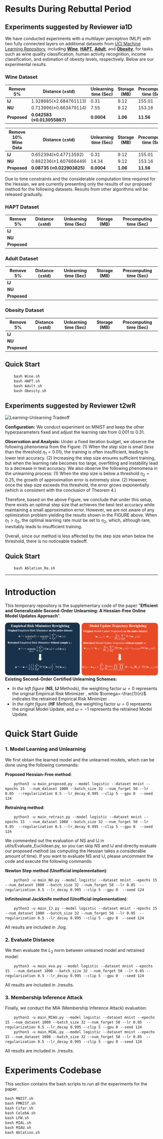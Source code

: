 # Results During Rebuttal Period

## Experiments suggested by  Reviewer ia1D

We have conducted experiments with a multilayer perceptron (MLP) with two fully connected layers on additional datasets from [UCI Machine Learning Repository](https://archive.ics.uci.edu/), including **[Wine](https://archive.ics.uci.edu/dataset/186/wine+quality)**, **[HAPT](https://archive.ics.uci.edu/dataset/240/human+activity+recognition+using+smartphones)**, **[Adult](https://archive.ics.uci.edu/dataset/2/adult)**,  and **[Obesity](https://archive.ics.uci.edu/dataset/544/estimation+of+obesity+levels+based+on+eating+habits+and+physical+condition)**, for tasks such as wine quality classification, human activity recognition, income classification, and estimation of obesity levels, respectively.
Below are our experimental results.

### Wine Dataset

| Remove 5%    | Distance (±std)             | Unlearning time  (Sec) | Storage  (MB) | Precomputing time (Sec) |
| ------------ | --------------------------- | ---------------------- | ------------- | ----------------------- |
| **IJ**       | 1.328685(±2.684761113)      | 0.31                   | 9.12          | 155.01                  |
| **NU**       | 0.713996(±0.663479114)      | 7.55                   | 9.12          | 153.16                  |
| **Proposed** | **0.042583 (±0.013055867)** | **0.0004**             | **1.06**      | **11.56**               |

| Remove 10%    Wine Data | Distance (±std)            | Unlearning time (Sec) | Storage (MB) | Precomputing time (Sec) |
| ----------------------- | -------------------------- | --------------------- | ------------ | ----------------------- |
| **IJ**                  | 0.652394(±0.47713592)      | 0.31                  | 9.12         | 155.01                  |
| **NU**                  | 0.882236(±1.607668449)     | 14.34                 | 9.12         | 153.16                  |
| **Proposed**            | **0.08735 (±0.022903825)** | **0.0004**            | **1.06**     | **11.56**               |

Due to time constraints and the considerable computation time required for the Hessian, we are currently presenting only the results of our proposed method for the following datasets. Results from other algorithms will be released gradually.

### HAPT Dataset

| Remove 5%    | Distance (±std) | Unlearning time  (Sec) | Storage  (MB) | Precomputing time (Sec) |
| ------------ | --------------- | ---------------------- | ------------- | ----------------------- |
| **IJ**       |                 |                        |               |                         |
| **NU**       |                 |                        |               |                         |
| **Proposed** |                 |                        |               |                         |

### Adult Dataset

| Remove 5%    | Distance (±std) | Unlearning time  (Sec) | Storage  (MB) | Precomputing time (Sec) |
| ------------ | --------------- | ---------------------- | ------------- | ----------------------- |
| **IJ**       |                 |                        |               |                         |
| **NU**       |                 |                        |               |                         |
| **Proposed** |                 |                        |               |                         |

### Obesity Dataset

| Remove 5%    | Distance (±std) | Unlearning time  (Sec) | Storage  (MB) | Precomputing time (Sec) |
| ------------ | --------------- | ---------------------- | ------------- | ----------------------- |
| **IJ**       |                 |                        |               |                         |
| **NU**       |                 |                        |               |                         |
| **Proposed** |                 |                        |               |                         |


##  Quick Start

        bash Wine.sh
        bash HAPT.sh
        bash Adult.sh
        bash Obesity.sh
        

## Experiments suggested by  Reviewer t2wR

![Learning-Unlearning Tradeoff]((un)learn_Tradeoff.svg "Analysis between smaller approximation error and insufficient  model training caused by step size")

**Configuration:** We conduct experiment on MNIST and keep the other hyperparameters fixed and adjust the learning rate from 0.001 to 0.31.

**Observation and Analysis:** Under a fixed iteration budget, we observe the following phenomena from the Figure: (1) When the step size is small (less than the threshold $\eta_1 = 0.01$), the training is often insufficient, leading to lower test accuracy. (2) Increasing the step size ensures sufficient training, but when the learning rate becomes too large, overfitting and instability lead to a decrease in test accuracy. We also observe the following phenomena in the unlearning process: (1) When the step size is below a threshold $\eta_2 = 0.25$, the growth of approximation error is extremely slow. (2) However, once the step size exceeds this threshold, the error grows exponentially (which is consistent with the conclusion of Theorem 4.)

Therefore, based on the above Figure, we conclude that under this setup, there exists an optimal step size that achieves the best test accuracy while maintaining a small approximation error. However, we are not aware of any optimization problem yielding the results shown in the FIGURE above. When $\eta_1 > \eta_2$, the optimal learning rate must be set to $\eta_2$, which, although rare, inevitably leads to insufficient training.

Overall, since our method is less affected by the step size when below the threshold, there is no noticeable tradeoff.



##  Quick Start

        bash Ablation_Re.sh

------



# Introduction

This temporary repository is the supplementary code of the paper "**Efficient and Generalizable Second-Order Unlearning: A Hessian-Free Online Model Updates Approach**".

![comparison](comparison.png "Exisiting Second-Order Certified Unlearning Schemes")
**Existing Second-Order Certified Unlearning Schemes:** <br>
- *In the left figure* (**NS**, **IJ** Methods), the weighting factor $\omega=0$ represents the original Empirical Risk Minimizer , while $\omega=-\frac{1}{n}$ indicates the retrained Empirical Risk Minimizer . <br>
- *In the right figure* (**HF** Method), the weighting factor $\omega=0$ represents the original Model Update, and $\omega=-1$ represents the retrained Model Update.

# Quick Start Guide
### 1. Model Learning and Unlearning
We first obtain the learned model and the unlearned models, which can be done using the following commands:

**Proposed Hessian-Free method**:

        python3 -u main_proposed.py --model logistic --dataset mnist --epochs 15  --num_dataset 1000 --batch_size 32 --num_forget 50 --lr 0.05  --regularization 0.5 --lr_decay 0.995 --clip 5 --gpu 0  --seed 124
        
**Retraining method**:

        python3 -u main_retrain.py --model logistic --dataset mnist --epochs 15  --num_dataset 1000 --batch_size 32 --num_forget 50 --lr 0.05  --regularization 0.5 --lr_decay 0.995 --clip 5 --gpu 0  --seed 124

We commented out the evaluation of NS and IJ in utils/Evaluate_Euclidean.py, so you can skip NS and IJ and directly evaluate our proposed method (as computing the Hessian takes a considerable amount of time). If you want to evaluate NS and IJ, please uncomment the code and execute the following commands:

**Newton Step method (Unofficial implementation)**:

        python3 -u main_NU.py --model logistic --dataset mnist --epochs 15  --num_dataset 1000 --batch_size 32 --num_forget 50 --lr 0.05  --regularization 0.5 --lr_decay 0.995 --clip 5 --gpu 0  --seed 124

**Infinitesimal Jackknife method (Unofficial implementation)**:

        python3 -u main_IJ.py --model logistic --dataset mnist --epochs 15  --num_dataset 1000 --batch_size 32 --num_forget 50 --lr 0.05  --regularization 0.5 --lr_decay 0.995 --clip 5 --gpu 0  --seed 124

All results are included in ./log.

### 2. Evaluate Distance
We then evaluate the $L_2$ norm between unleaned model and retrained model:

        python3 -u main_eva.py --model logistic --dataset mnist --epochs 15  --num_dataset 1000 --batch_size 32 --num_forget 50 --lr 0.05 --regularization 0.5 --lr_decay 0.995 --clip 5 --gpu 0  --seed 124

All results are included in ./results.


### 3. Membership Inference Attack
Finally, we conduct the MIA (Membership Inference Attack) evaluation:

        python3 -u main_MIAU.py --model logistic --dataset mnist --epochs 15 --num_dataset 1000 --batch_size 32 --num_forget 50 --lr 0.05  --regularization 0.5 --lr_decay 0.995 --clip 5 --gpu 0 --seed 124
        python3 -u main_MIAL.py --model logistic --dataset mnist --epochs 15 --num_dataset 1000 --batch_size 32 --num_forget 50 --lr 0.05  --regularization 0.5 --lr_decay 0.995 --clip 5 --gpu 0 --seed 124

All results are included in ./results.

# Experiments Codebase
This section contains the bash scripts to run all the experiments for the paper.

    bash MNIST.sh
    bash FMNIST.sh
    bash Cifar.sh
    bash CelebA.sh
    bash LFW.sh
    bash MIAL.sh
    bash MIAU.sh
    bash Ablation.sh
